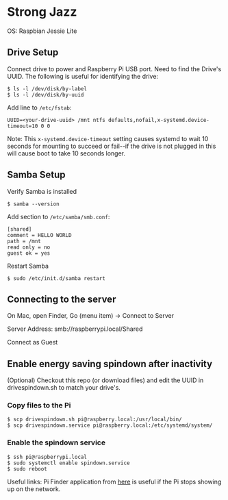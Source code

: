 # Strong Jazz

OS: Raspbian Jessie Lite

## Drive Setup

Connect drive to power and Raspberry Pi USB port. Need to find the Drive's UUID. The following is useful for identifying the drive:

```
$ ls -l /dev/disk/by-label
$ ls -l /dev/disk/by-uuid
```

Add line to `/etc/fstab`:
```
UUID=<your-drive-uuid> /mnt ntfs defaults,nofail,x-systemd.device-timeout=10 0 0
```

Note: This `x-systemd.device-timeout` setting causes systemd to wait 10 seconds for mounting to succeed or fail--if the drive is not plugged in this will cause boot to take 10 seconds longer.

## Samba Setup

Verify Samba is installed
```
$ samba --version
```

Add section to `/etc/samba/smb.conf`:
```
[shared]
comment = HELLO WORLD
path = /mnt
read only = no
guest ok = yes
```

Restart Samba
```
$ sudo /etc/init.d/samba restart
```

## Connecting to the server

On Mac, open Finder, Go (menu item) -> Connect to Server

Server Address: smb://raspberrypi.local/Shared

Connect as Guest

## Enable energy saving spindown after inactivity

(Optional) Checkout this repo (or download files) and edit the UUID in drivespindown.sh to match your drive's.

### Copy files to the Pi

```
$ scp drivespindown.sh pi@raspberry.local:/usr/local/bin/
$ scp drivespindown.service pi@raspberry.local:/etc/systemd/system/
```

### Enable the spindown service

```
$ ssh pi@raspberrypi.local
$ sudo systemctl enable spindown.service
$ sudo reboot
```

Useful links:
Pi Finder application from [here](http://ivanx.com/raspberrypi/) is useful if the Pi stops showing up on the network.
